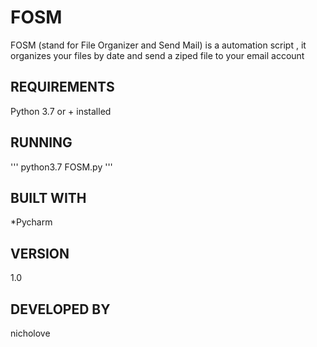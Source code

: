 # FOSM
FOSM (stand for File Organizer and Send Mail) is a automation script , it organizes your files by date and send a ziped file to your email account

## REQUIREMENTS

Python 3.7 or + installed

## RUNNING

'''
python3.7 FOSM.py
'''

## BUILT WITH

*Pycharm

## VERSION

1.0

## DEVELOPED BY

nicholove
